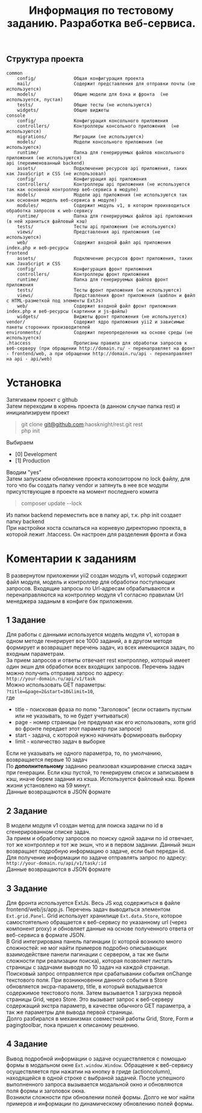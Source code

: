 <p align="center">
    <h1 align="center">Информация по тестовому заданию. Разработка веб-сервиса.</h1>
    <br>
</p>

Структура проекта
-------------------

```
common
    config/              Общая конфигурация проекта
    mail/                Содержит представления для отправки почты (не используется)
    models/              Общие модели для бэка и фронта  (не используется, пустая)
    tests/               Общие тесты (не используются)
    widgets/             Общие виджеты
console
    config/              Конфигурация консольного приложения
    controllers/         Контроллеры консольного приложения  (не используются)
    migrations/          Миграции (не используются)
    models/              Модели консольного приложения (не используются)
    runtime/             Папка для генерируемых файлов консольного приложения (не используются)
api (переименованный backend)
    assets/              Подключение ресурсов api приложения, таких как JavaScript и CSS (не использовал)
    config/              Конфигурация api приложения
    controllers/         Контроллеры api приложения (не используются так как основной контроллер веб-сервиса в модуле)
    models/              Модели api приложения (не используются так как основная модель веб-сервиса в модуле)
    modules/             Содержит модуль v1, в котором проихводиться обработка запросов к web-сервису
    runtime/             Папка для генерируемых файлов api приложения (в ней храниться файловый кэш)
    tests/               Тесты api приложения (не используются)
    views/               Представления api приложения (не используются)
    web/                 Cодержит входной файл api приложения index.php и веб-ресурсы
frontend
    assets/              Подключение ресурсов фронт приложения, таких как JavaScript и CSS
    config/              Конфигурация фронт приложения
    controllers/         Контроллеры фронт приложения
    runtime/             Папка для генерируемых файлов фронт приложения
    tests/               Тесты фронт приложения (не используются)
    views/               Представления фронт приложения (шаблон и фвйл с HTML-разметкой под элементы ExtJs)
    web/                 Cодержит входной файл фронт приложения index.php и веб-ресурсы (картинки и js-файлы)
    widgets/             Виджеты фронт приложения (не используется)
vendor/                  Содержит ядро приложения yii2 и зависимые пакеты сторонних производителей
environments/            Содержит переопределения на основе среды (не используется)
.htaccess                Прописаны правила для обработки запросов к веб-серверу (при обращении http://domain.ru/ - перенаправляет на фронт - frontend/web, а при обращении http://domain.ru/api - перенаправляет на api - api/web)
```
# Установка
Затягиваем проект с github <br>
Затем переходим в корень проекта (в данном случае папка rest) и инициализируем проект
> git clone git@github.com:haosknight/rest.git rest <br>
> php init <br>
<div>Выбираем</div>
<ul><li>[0] Development</li>
<li>[1] Production</li></ul>
<div>Вводим "yes"</div>
<div>Затем запускаем обновление проекта копозитором по lock файлу, для того что бы создать папку vendor и затянуть в 
нее все модули присутствующие в проекте на момент последнего комита</div>

> composer update --lock

<div>Из папки backend переместить все в папку api, т.к. php init создает 
папку backend</div>
<div>При настройки хоста ссылаться на корневую директорию проекта, 
в которой лежит .htaccess. Он настроен для разделения фронта и бэка</div>

# Коментарии к заданиям

<div>В развернутом приложении yii2 создан модуль v1, который содержит файл модуля, 
модель и контроллер для обработки поступающих запросов. Входящие запросы 
по Url-адресам обрабатываются и перенаправляются на контроллер модуля v1 согласно
правилам Url менеджера заданым в конфиге бэк приложения.</div>
<h2>1 Задание</h2>
<div>Для работы с данными используется модель модуля v1, 
которая в одном методе генерирует все 1000 заданий, 
а в другом методе формирует и возвращает перечень задач, 
из всех имеющихся задач, по входным параметрам.</div>
<div>За прием запросов и ответы отвечает rest контроллер,
который имеет один экшн для обработки всех входящих запросов.
Перечень задач можно получить отправив запрос по адресу:</div>
<code>http://your-domain.ru/api/v1/task</code>
<div>Можно использовать GET параметры:</div>
<code>?title=&page=2&start=10&limit=10</code>,
<div>где</div>
<ul><li>title - поисковая фраза по полю "Заголовок" (если оставить пустым или не указывать, то не будет учитываться)</li>
<li>page - номер страницы (не предумал как его использовать, хотя grid во фронте передает этот параметр при запросе)</li>
<li>start - задача, с которой нужно начинать формировать выборку</li>
<li>limit - количество задач в выборке</li></ul>
<div>Если не указывать не одного параметра, то, по умолчанию, возвращается первые 10 задач</div>
<div>По <b>дополнительному</b> заданию реализовал кэширование списка задач при генерации. Если кэш пустой, 
то генерируем список и записываем в кэш, иначе берем задания из кэша. Используется файловый кэш. 
Время жизни установлено на 59 минут.</div>
<div>Данные возвращаются в JSON формате</div>

<h2>2 Задание</h2>
<div>В модели модуля v1 создан метод для поиска задачи по id 
в сгенерированном списке задач.</div>
<div>За прием и обработку запросов по поиску одной задачи по id отвечает, 
тот же контроллер и тот же экшн, что и в первом задании. Данный экшн 
возвращает подробную информацию о задаче, если был передан id. 
Для получение информации по задаче отправлять запрос по адресу:</div>
<code>http://your-domain.ru/api/v1/task/:id</code>
<div>Данные возвращаются в JSON формате</div>

<h2>3 Задание</h2>
<div>Для фронта используется ExtJs. Весь JS код содержиться в файле frontend/web/js/app.js. Перечень задач выводиться элементом 
<code>Ext.grid.Panel</code>. Grid использует хранилище <code>Ext.data.Store</code>,
которое самостоятельно обращается к веб-сервису
по указанному url (через компонент proxy) и обновляет данные на основе
полученного ответа от веб-сервиса в формате JSON.</div>
<div>В Grid интегрирована панель пагинации (с которой возникло 
много сложностей: не мог найти примеров подробно описывающих 
взаимодействие панели пагинации с сервером, а так же были сложности 
при реализации поиска), которая позволяет листать страницы с задачами выводя 
по 10 задач на каждой странице.</div>
<div>Поисковый запрос отправляется при срабатывании события onChange текстового
поля. При возникновенни данного события в Store обновляется эксра-параметр, 
title, в который вкладывается содержимое текстового поля. Затем вызывается 
1 загрузка первой страницы Grid, через Store. Это вызывает запрос к 
веб-серверу содержащий экстра параметр, в качестве обычного GET параметра,
а так же параметры для вывода первой страницы.</div>
<div>Долго разбирался в механизмах совместной работы Grid, Store, Form и 
pagingtoolbar, пока пришел к описаному решению.</div>

<h2>4 Задание</h2>
<div>Вывод подробной информации о задаче осуществляется с помощью формы в 
модальном окне <code>Ext.window.Window</code>. Обращение к веб-сервису 
осуществляется при нажатии на кнопку в гриде (actioncolumn), 
находящейся в одной строке с выбраной задачей. После успешного 
выполненного запроса вызывается модальной окно и обновляются поля формы 
и заголовок окна.</div>
<div>Возникли сложности при обновлении полей формы. Долго не мог найти примеров 
и информации по динамическому обновлению полей формы.</div>